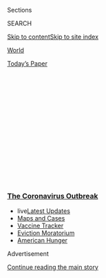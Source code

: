 <div id="app">

<div>

<div>

<div>

<div class="NYTAppHideMasthead css-1q2w90k e1suatyy0">

<div class="section css-ui9rw0 e1suatyy2">

<div class="css-eph4ug er09x8g0">

<div class="css-6n7j50">

</div>

<span class="css-1dv1kvn">Sections</span>

<div class="css-10488qs">

<span class="css-1dv1kvn">SEARCH</span>

</div>

[Skip to content](#site-content)[Skip to site
index](#site-index)

</div>

<div id="masthead-section-label" class="css-1wr3we4 eaxe0e00">

[World](https://www.nytimes3xbfgragh.onion/section/world)

</div>

<div class="css-10698na e1huz5gh0">

</div>

</div>

<div id="masthead-bar-one" class="section hasLinks css-15hmgas e1csuq9d3">

<div class="css-uqyvli e1csuq9d0">

</div>

<div class="css-1uqjmks e1csuq9d1">

</div>

<div class="css-9e9ivx">

[](https://myaccount.nytimes3xbfgragh.onion/auth/login?response_type=cookie&client_id=vi)

</div>

<div class="css-1bvtpon e1csuq9d2">

[Today’s
Paper](https://www.nytimes3xbfgragh.onion/section/todayspaper)

</div>

</div>

</div>

</div>

<div data-aria-hidden="false">

<div id="site-content" data-role="main">

<div>

<div class="css-1aor85t" style="opacity:0.000000001;z-index:-1;visibility:hidden">

<div class="css-1hqnpie">

<div class="css-epjblv">

<span class="css-17xtcya">[World](/section/world)</span><span class="css-x15j1o">|</span><span class="css-fwqvlz">In
Scramble for Coronavirus Supplies, Rich Countries Push Poor
Aside</span>

</div>

<div class="css-k008qs">

<div class="css-1iwv8en">

<span class="css-18z7m18"></span>

<div>

</div>

</div>

<span class="css-1n6z4y">https://nyti.ms/3e7tyXP</span>

<div class="css-1705lsu">

<div class="css-4xjgmj">

<div class="css-4skfbu" data-role="toolbar" data-aria-label="Social Media Share buttons, Save button, and Comments Panel with current comment count" data-testid="share-tools">

  - 
  - 
  - 
  - 
    
    <div class="css-6n7j50">
    
    </div>

  - 
  - 

</div>

</div>

</div>

</div>

</div>

</div>

<div class="css-13pd83m">

<div class="css-l9svim">

### [<span class="css-pa1jbp"><span class="css-1rxm0ex">The Coronavirus</span><span class="css-1rxm0ex"> Outbreak</span></span>](https://www.nytimes3xbfgragh.onion/news-event/coronavirus?name=styln-coronavirus-national&region=TOP_BANNER&block=storyline_menu_recirc&action=click&pgtype=Article&impression_id=97e055b0-f1f3-11ea-861d-9f9fbf97bb3c&variant=undefined)

  - <span class="css-ousu42"><span class="css-12clwdu">live</span>[Latest
    Updates](https://www.nytimes3xbfgragh.onion/2020/09/08/world/covid-19-coronavirus.html?name=styln-coronavirus-national&region=TOP_BANNER&block=storyline_menu_recirc&action=click&pgtype=Article&impression_id=97e055b1-f1f3-11ea-861d-9f9fbf97bb3c&variant=undefined)</span>
  - <span class="css-ousu42">[Maps and
    Cases](https://www.nytimes3xbfgragh.onion/interactive/2020/us/coronavirus-us-cases.html?name=styln-coronavirus-national&region=TOP_BANNER&block=storyline_menu_recirc&action=click&pgtype=Article&impression_id=97e055b2-f1f3-11ea-861d-9f9fbf97bb3c&variant=undefined)</span>
  - <span class="css-ousu42">[Vaccine
    Tracker](https://www.nytimes3xbfgragh.onion/interactive/2020/science/coronavirus-vaccine-tracker.html?name=styln-coronavirus-national&region=TOP_BANNER&block=storyline_menu_recirc&action=click&pgtype=Article&impression_id=97e07cc0-f1f3-11ea-861d-9f9fbf97bb3c&variant=undefined)</span>
  - <span class="css-ousu42">[Eviction
    Moratorium](https://www.nytimes3xbfgragh.onion/2020/09/02/your-money/eviction-moratorium-covid.html?name=styln-coronavirus-national&region=TOP_BANNER&block=storyline_menu_recirc&action=click&pgtype=Article&impression_id=97e07cc1-f1f3-11ea-861d-9f9fbf97bb3c&variant=undefined)</span>
  - <span class="css-ousu42">[American
    Hunger](https://www.nytimes3xbfgragh.onion/interactive/2020/09/02/magazine/food-insecurity-hunger-us.html?name=styln-coronavirus-national&region=TOP_BANNER&block=storyline_menu_recirc&action=click&pgtype=Article&impression_id=97e07cc2-f1f3-11ea-861d-9f9fbf97bb3c&variant=undefined)</span>

</div>

</div>

<div id="top-wrapper" class="css-1sy8kpn">

<div id="top-slug" class="css-l9onyx">

Advertisement

</div>

[Continue reading the main
story](#after-top)

<div class="ad top-wrapper" style="text-align:center;height:100%;display:block;min-height:250px">

<div id="top" class="place-ad" data-position="top" data-size-key="top">

</div>

</div>

<div id="after-top">

</div>

</div>

<div>

<div id="sponsor-wrapper" class="css-1hyfx7x">

<div id="sponsor-slug" class="css-19vbshk">

Supported by

</div>

[Continue reading the main
story](#after-sponsor)

<div id="sponsor" class="ad sponsor-wrapper" style="text-align:center;height:100%;display:block">

</div>

<div id="after-sponsor">

</div>

</div>

<div class="css-186x18t">

</div>

<div class="css-1vkm6nb ehdk2mb0">

# In Scramble for Coronavirus Supplies, Rich Countries Push Poor Aside

</div>

Developing nations in Latin America and Africa cannot find enough
materials and equipment to test for coronavirus, partly because the
United States and Europe are outspending them.

<div class="css-79elbk" data-testid="photoviewer-wrapper">

<div class="css-z3e15g" data-testid="photoviewer-wrapper-hidden">

</div>

<div class="css-1a48zt4 ehw59r15" data-testid="photoviewer-children">

![<span class="css-16f3y1r e13ogyst0" data-aria-hidden="true">The burial
of Wilma Bassuti in São Paulo,
Brazil.</span><span class="css-cnj6d5 e1z0qqy90" itemprop="copyrightHolder"><span class="css-1ly73wi e1tej78p0">Credit...</span><span><span>Victor
Moriyama for The New York
Times</span></span></span>](https://static01.graylady3jvrrxbe.onion/images/2020/04/10/world/10virus-richpoor-p11/merlin_171377658_4d42f00b-5fcb-4145-a974-acab11b2a9ae-articleLarge.jpg?quality=75&auto=webp&disable=upscale)

</div>

</div>

<div class="css-18e8msd">

<div class="css-vp77d3 epjyd6m0">

<div class="css-hus3qt ey68jwv0" data-aria-hidden="true">

[![Jane
Bradley](https://static01.graylady3jvrrxbe.onion/images/2020/03/04/reader-center/author-jane-bradley/author-jane-bradley-thumbLarge.png
"Jane Bradley")](https://www.nytimes3xbfgragh.onion/by/jane-bradley)

</div>

<div class="css-1baulvz">

By [<span class="css-1baulvz last-byline" itemprop="name">Jane
Bradley</span>](https://www.nytimes3xbfgragh.onion/by/jane-bradley)

</div>

</div>

  - 
    
    <div class="css-ld3wwf e16638kd2">
    
    April 9,
    2020
    
    </div>

  - 
    
    <div class="css-4xjgmj">
    
    <div class="css-d8bdto" data-role="toolbar" data-aria-label="Social Media Share buttons, Save button, and Comments Panel with current comment count" data-testid="share-tools">
    
      - 
      - 
      - 
      - 
        
        <div class="css-6n7j50">
        
        </div>
    
      - 
      - 
    
    </div>
    
    </div>

</div>

<div class="css-mdjrty">

[Leer en
español](https://www.nytimes3xbfgragh.onion/es/2020/04/09/espanol/coronavirus-paises-desarrollo.html "Read in Spanish")

</div>

</div>

<div class="section meteredContent css-1r7ky0e" name="articleBody" itemprop="articleBody">

<div class="css-1fanzo5 StoryBodyCompanionColumn">

<div class="css-53u6y8">

Crates of masks snatched from cargo planes on airport tarmacs. Countries
paying triple the market price to outbid others. [Accusations of “modern
piracy”](https://www.nytimes3xbfgragh.onion/2020/04/06/business/economy/peter-navarro-coronavirus-defense-production-act.html)
against governments trying to secure medical supplies for their own
people.

As the United States and European Union countries compete to acquire
scarce medical equipment to combat the coronavirus, another troubling
divide is also emerging, with poorer countries losing out to wealthier
ones in the global scrum for masks and testing materials.

Scientists in Africa and Latin America have been told by manufacturers
that orders for vital testing kits cannot be filled for months, because
the supply chain is in upheaval and almost everything they produce is
going to America or Europe. All countries report steep price increases,
from testing kits to masks.

The huge global demand for masks, alongside new distortions in the
private market, has forced some developing countries to turn to UNICEF
for help. Etleva Kadilli, who oversees supplies at the agency, said it
was trying to buy 240 million masks to help 100 countries but so far had
managed to source only around 28 million.

</div>

</div>

<div class="css-1fanzo5 StoryBodyCompanionColumn">

<div class="css-53u6y8">

“There is a war going on behind the scenes, and we’re most worried about
poorer countries losing out,” said Dr. Catharina Boehme, the chief
executive of Foundation for Innovative New Diagnostics, which
[collaborates](https://www.who.int/news-room/detail/10-02-2020-who-and-find-formalize-strategic-collaboration-to-drive-universal-access-to-essential-diagnostics)
with the World Health Organization in helping poorer countries gain
access to medical tests.

In Africa, Latin America and parts of Asia, many countries are already
at a disadvantage, with health systems that are underfunded, fragile and
often lacking in necessary equipment. A [recent
study](https://www.ncbi.nlm.nih.gov/pmc/articles/PMC4305307/) found that
some poor countries have only one equipped intensive care bed per
million residents.

</div>

</div>

<div class="css-79elbk" data-testid="photoviewer-wrapper">

<div class="css-z3e15g" data-testid="photoviewer-wrapper-hidden">

</div>

<div class="css-1a48zt4 ehw59r15" data-testid="photoviewer-children">

![<span class="css-16f3y1r e13ogyst0" data-aria-hidden="true">A
researcher working on the development of a coronavirus test at the
laboratories of the Federal University of Rio de
Janeiro.</span><span class="css-cnj6d5 e1z0qqy90" itemprop="copyrightHolder"><span class="css-1ly73wi e1tej78p0">Credit...</span><span>Mauro
Pimentel/Agence France-Presse — Getty
Images</span></span>](https://static01.graylady3jvrrxbe.onion/images/2020/04/08/world/00virus-richpoor2/merlin_171271215_439023cd-915c-4496-aa6b-de5d41304075-articleLarge.jpg?quality=75&auto=webp&disable=upscale)

</div>

</div>

<div class="css-1fanzo5 StoryBodyCompanionColumn">

<div class="css-53u6y8">

So far, the developing world has reported far fewer cases and deaths
from the coronavirus, but many experts fear that the pandemic could be
especially devastating for the poorest countries.

Testing is the first defense against the virus and an important tool to
stop so many patients from ending up hospitalized. Most manufacturers
want to help, but the niche industry that produces the testing equipment
and chemical reagents necessary to process lab tests is dealing with
huge global demand.

</div>

</div>

<div class="css-1fanzo5 StoryBodyCompanionColumn">

<div class="css-53u6y8">

“There’s never really been a shortage of chemical reagents before now,”
said Doris-Ann Williams, chief executive of the British In Vitro
Diagnostics Association, which represents producers and distributors of
the lab tests used to detect coronavirus. “If it was just one country
with an epidemic it would be fine, but all the major countries in the
world are wanting the same thing at the same
time.”

<div id="NYT_MAIN_CONTENT_1_REGION" class="css-9tf9ac">

<div>

<div id="styln-covid-updates-world" class="section interactive-content interactive-size-medium css-1ftcdic">

<div class="css-17ih8de interactive-body">

<div id="styln-briefing-block" data-asset-id="QXJ0aWNsZTpueXQ6Ly9hcnRpY2xlLzczNDIwODc0LTQ1NGYtNTQ4Ny1hYzExLTM0Mzg2ODUxZDI3ZA==">

<div class="briefing-block-header-section">

# [Latest Updates: The Coronavirus Outbreak](https://www.nytimes3xbfgragh.onion/2020/09/08/world/covid-19-coronavirus.html?action=click&pgtype=Article&state=default&region=MAIN_CONTENT_1&context=storylines_live_updates)

<div class="briefing-block-ts">

Updated 2020-09-08T16:13:48.390Z

</div>

</div>

  - [Nine drugmakers pledge to thoroughly vet any coronavirus
    vaccine.](https://www.nytimes3xbfgragh.onion/2020/09/08/world/covid-19-coronavirus.html?action=click&pgtype=Article&state=default&region=MAIN_CONTENT_1&context=storylines_live_updates#link-679303d7)
  - [Senate Republicans plan to move forward with a scaled-back stimulus
    package.](https://www.nytimes3xbfgragh.onion/2020/09/08/world/covid-19-coronavirus.html?action=click&pgtype=Article&state=default&region=MAIN_CONTENT_1&context=storylines_live_updates#link-547feae1)
  - [‘The lockdown killed my father’: Farmer suicides add to India’s
    virus
    misery.](https://www.nytimes3xbfgragh.onion/2020/09/08/world/covid-19-coronavirus.html?action=click&pgtype=Article&state=default&region=MAIN_CONTENT_1&context=storylines_live_updates#link-1c973131)

<div class="briefing-block-footer">

<div class="briefing-block-footer-meta">

[See more
updates](https://www.nytimes3xbfgragh.onion/2020/09/08/world/covid-19-coronavirus.html?action=click&pgtype=Article&state=default&region=MAIN_CONTENT_1&context=storylines_live_updates)

</div>

<div class="briefing-block-briefinglinks">

<span>More live coverage:</span>
[Markets](https://www.nytimes3xbfgragh.onion/live/2020/09/08/business/stock-market-today-coronavirus?action=click&pgtype=Article&state=default&region=MAIN_CONTENT_1&context=storylines_live_updates)

</div>

</div>

</div>

</div>

</div>

</div>

</div>

For poorer countries, Dr. Boehme said the competition for resources is
potentially a “global catastrophe,” as a once-coherent supply chain has
rapidly devolved into an arm-twisting exercise. Leaders of “every
country” are personally calling manufacturing chief executives to demand
first-in-line access to vital supplies. Some governments have even
offered to send private jets.

In Brazil, Amilcar Tanuri cannot offer private jets. Dr. Tanuri runs
public laboratories at the Federal University of Rio de Janeiro, half of
which are “stuck doing nothing,” instead of testing health workers,
because he said the chemical reagents he needs are being routed to
wealthier countries.

“If you don’t have reliable tests, you are blind,” he said. “This is the
beginning of the epidemic curve so I’m very concerned about the public
health system here being overwhelmed very fast.”

Brazil is Latin America’s hardest hit country so far, with more than
[10,000 confirmed
cases](https://www.ecdc.europa.eu/en/publications-data/download-todays-data-geographic-distribution-covid-19-cases-worldwide)
and a [testing backlog of at
least 23,000](https://brazilian.report/coronavirus-brazil-live-blog/2020/04/02/over-23000-still-brazilians-await-covid-19-test-results/).
It is also the region’s most controversial player in the pandemic, with
a president, Jair Bolsonaro, who has been an outspoken skeptic of the
risks posed by the
coronavirus.

</div>

</div>

<div class="css-79elbk" data-testid="photoviewer-wrapper">

<div class="css-z3e15g" data-testid="photoviewer-wrapper-hidden">

</div>

<div class="css-1a48zt4 ehw59r15" data-testid="photoviewer-children">

<div class="css-1xdhyk6 erfvjey0">

<span class="css-1ly73wi e1tej78p0">Image</span>

<div class="css-zjzyr8">

<div data-testid="lazyimage-container" style="height:257.77777777777777px">

</div>

</div>

</div>

<span class="css-16f3y1r e13ogyst0" data-aria-hidden="true">Wearing
masks in the Kibera slum in Nairobi,
Kenya.</span><span class="css-cnj6d5 e1z0qqy90" itemprop="copyrightHolder"><span class="css-1ly73wi e1tej78p0">Credit...</span><span>Tyler
Hicks/The New York Times</span></span>

</div>

</div>

<div class="css-1fanzo5 StoryBodyCompanionColumn">

<div class="css-53u6y8">

But below the political noise, the country’s scientists began trying to
ramp up testing hours after the country’s first case was announced.

</div>

</div>

<div class="css-1fanzo5 StoryBodyCompanionColumn">

<div class="css-53u6y8">

Yet within weeks, Dr. Tanuri was left to frantically call private firms
on three continents, trying to source the chemical reagents needed for
the 200 testing samples his labs receive every day — only to be told
that the United States and Europe had already bought up months of
production.

<div id="NYT_MAIN_CONTENT_2_REGION" class="css-9tf9ac">

<div>

</div>

</div>

“If we purchase something to arrive in 60 days, it’s too late,” he said.
“The virus goes faster than we can go.”

The situation is similar for some African countries.

After reporting its [first
death](https://www.nytimes3xbfgragh.onion/2020/03/27/world/africa/south-africa-coronavirus.html)
on March 27, South Africa moved swiftly, introducing a strict lockdown
and announcing ambitious house-to-house canvassing that has already seen
47,000 people tested. South Africa has [more than 200 public
labs](https://nationalgovernment.co.za/units/view/251/national-health-laboratory-service-nhls),
an impressive network that surpasses wealthier countries like Britain
and was developed in response to past outbreaks of H.I.V. and
tuberculosis.

But, like Brazil, it is reliant on international manufacturers for the
chemical reagents, and other equipment, needed to process the tests. Dr.
Francois Venter, an infectious diseases expert who is advising the South
African government, said the struggle to acquire the reagents was
endangering the country’s overall response.

“We have the capacity to do large testing, but we’ve been bedeviled by
the fact the actual testing materials, reagents, haven’t been coming,”
he said. “We’re not as wealthy. We don’t have as many ventilators, we
don’t have as many doctors, our health system was in a precarious
position before coronavirus.”

“The country is terrified,” he added.

To address the problem, South Africa’s National Health Laboratory
Services has set up a “war room” of around 20 people who are
continuously calling different suppliers — yet running into problems
sourcing the test kits and protective equipment they
need.

</div>

</div>

<div class="css-79elbk" data-testid="photoviewer-wrapper">

<div class="css-z3e15g" data-testid="photoviewer-wrapper-hidden">

</div>

<div class="css-1a48zt4 ehw59r15" data-testid="photoviewer-children">

<div class="css-1xdhyk6 erfvjey0">

<span class="css-1ly73wi e1tej78p0">Image</span>

<div class="css-zjzyr8">

<div data-testid="lazyimage-container" style="height:257.77777777777777px">

</div>

</div>

</div>

<span class="css-16f3y1r e13ogyst0" data-aria-hidden="true">The Institut
Pasteur in Dakar, Senegal, is partnering with a British company seeking
to develop a home coronavirus
test. </span><span class="css-cnj6d5 e1z0qqy90" itemprop="copyrightHolder"><span class="css-1ly73wi e1tej78p0">Credit...</span><span>Seyllou/Agence
France-Presse — Getty Images</span></span>

</div>

</div>

<div class="css-1fanzo5 StoryBodyCompanionColumn">

<div class="css-53u6y8">

“The suppliers are basically saying their production output does not
meet the needs,” said Dr. Kamy Chetty, the director of the agency. “They
are working flat out.”

</div>

</div>

<div class="css-1fanzo5 StoryBodyCompanionColumn">

<div class="css-53u6y8">

Experts say that the industry that produces test kits is quite small.
Ms. Williams, the industry representative in Britain, said there was no
shortage of chemical reagents but that delays were arising in the
production process, including the necessary checks and approvals,
because the huge demand was overwhelming the
system.

<div id="NYT_MAIN_CONTENT_3_REGION" class="css-9tf9ac">

<div>

<div id="styln-prism-freeform-1594220623585" class="section interactive-content interactive-size-medium css-1ftcdic">

<div class="css-17ih8de interactive-body">

<div id="prism-freeform-block-62914" class="css-19mumt8" data-role="complementary" data-storyline="The Coronavirus Outbreak" data-truncated="true" tabindex="0">

<div class="css-a8d9oz">

<div class="css-eb027h">

[](https://www.nytimes3xbfgragh.onion/news-event/coronavirus?action=click&pgtype=Article&state=default&region=MAIN_CONTENT_3&context=storylines_faq)

### The Coronavirus Outbreak ›

#### Frequently Asked Questions

Updated September 4, 2020

  - #### What are the symptoms of coronavirus?
    
      - In the beginning, the coronavirus [seemed like it was primarily
        a respiratory
        illness](https://www.nytimes3xbfgragh.onion/article/coronavirus-facts-history.html?action=click&pgtype=Article&state=default&region=MAIN_CONTENT_3&context=storylines_faq#link-6817bab5) —
        many patients had fever and chills, were weak and tired, and
        coughed a lot, though some people don’t show many symptoms at
        all. Those who seemed sickest had pneumonia or acute respiratory
        distress syndrome and received supplemental oxygen. By now,
        doctors have identified many more symptoms and syndromes. In
        April, [the C.D.C. added to the list of early
        signs](https://www.nytimes3xbfgragh.onion/2020/04/27/health/coronavirus-symptoms-cdc.html?action=click&pgtype=Article&state=default&region=MAIN_CONTENT_3&context=storylines_faq) sore
        throat, fever, chills and muscle aches. Gastrointestinal upset,
        such as diarrhea and nausea, has also been observed. Another
        telltale sign of infection may be a sudden, profound diminution
        of one’s [sense of smell and
        taste.](https://www.nytimes3xbfgragh.onion/2020/03/22/health/coronavirus-symptoms-smell-taste.html?action=click&pgtype=Article&state=default&region=MAIN_CONTENT_3&context=storylines_faq) Teenagers
        and young adults in some cases have developed painful red and
        purple lesions on their fingers and toes — nicknamed “Covid toe”
        — but few other serious symptoms.

  - #### Why is it safer to spend time together outside?
    
      - [Outdoor
        gatherings](https://www.nytimes3xbfgragh.onion/2020/05/15/us/coronavirus-what-to-do-outside.html?action=click&pgtype=Article&state=default&region=MAIN_CONTENT_3&context=storylines_faq) lower
        risk because wind disperses viral droplets, and sunlight can
        kill some of the virus. Open spaces prevent the virus from
        building up in concentrated amounts and being inhaled, which can
        happen when infected people exhale in a confined space for long
        stretches of time, said Dr. Julian W. Tang, a virologist at the
        University of Leicester.

  - #### Why does standing six feet away from others help?
    
      - The coronavirus spreads primarily through droplets from your
        mouth and nose, especially when you cough or sneeze. The C.D.C.,
        one of the organizations using that measure, [bases its
        recommendation of six
        feet](https://www.nytimes3xbfgragh.onion/2020/04/14/health/coronavirus-six-feet.html?action=click&pgtype=Article&state=default&region=MAIN_CONTENT_3&context=storylines_faq) on
        the idea that most large droplets that people expel when they
        cough or sneeze will fall to the ground within six feet. But six
        feet has never been a magic number that guarantees complete
        protection. Sneezes, for instance, can launch droplets a lot
        farther than six feet, [according to a recent
        study](https://jamanetwork.com/journals/jama/fullarticle/2763852).
        It's a rule of thumb: You should be safest standing six feet
        apart outside, especially when it's windy. But keep a mask on at
        all times, even when you think you’re far enough apart.

  - #### I have antibodies. Am I now immune?
    
      - As of right now,[ that seems likely, for at least several
        months.](https://www.nytimes3xbfgragh.onion/2020/07/22/health/covid-antibodies-herd-immunity.html?action=click&pgtype=Article&state=default&region=MAIN_CONTENT_3&context=storylines_faq) There
        have been frightening accounts of people suffering what seems to
        be a second bout of Covid-19. But experts say these patients may
        have a drawn-out course of infection, with the virus taking a
        slow toll weeks to months after initial exposure. People
        infected with the coronavirus typically
        [produce](https://www.nature.com/articles/s41586-020-2456-9) immune
        molecules called antibodies, which are [protective proteins made
        in response to an
        infection](https://www.nytimes3xbfgragh.onion/2020/05/07/health/coronavirus-antibody-prevalence.html?action=click&pgtype=Article&state=default&region=MAIN_CONTENT_3&context=storylines_faq)[.
        These antibodies
        may](https://www.nytimes3xbfgragh.onion/2020/05/07/health/coronavirus-antibody-prevalence.html?action=click&pgtype=Article&state=default&region=MAIN_CONTENT_3&context=storylines_faq) last
        in the body [only two to three
        months](https://www.nature.com/articles/s41591-020-0965-6),
        which may seem worrisome, but that’s perfectly normal after an
        acute infection subsides, said Dr. Michael Mina, an immunologist
        at Harvard University. It may be possible to get the coronavirus
        again, but it’s highly unlikely that it would be possible in a
        short window of time from initial infection or make people
        sicker the second time.

  - #### What are my rights if I am worried about going back to work?
    
      - Employers have to provide [a safe
        workplace](https://www.osha.gov/SLTC/covid-19/standards.html) with
        policies that protect everyone equally. [And if one of your
        co-workers tests positive for the coronavirus, the
        C.D.C.](https://www.nytimes3xbfgragh.onion/article/coronavirus-money-unemployment.html?action=click&pgtype=Article&state=default&region=MAIN_CONTENT_3&context=storylines_faq) has
        said that [employers should tell their
        employees](https://www.cdc.gov/coronavirus/2019-ncov/community/guidance-business-response.html) --
        without giving you the sick employee’s name -- that they may
        have been exposed to the
virus.

<div id="styln-survey-component-62914" class="styln-survey-component" data-surveyname="faq" data-surveystoryline="coronavirus">

</div>

</div>

<div class="css-6mllg9">

</div>

<div class="css-pmm6ed">

<span class="css-5gimkt"></span>

</div>

</div>

</div>

</div>

</div>

</div>

</div>

“Manufacturers don’t just want to sell to rich countries,” said Paul
Molinaro, head of supply and logistics for the World Health
Organization. “They want to diversify, but they’ve got all this
competing demand from different governments.”

He added: “When it comes to the sharp end of a hypercompetitive
environment with price rises, these low- and middle-income countries are
going to end up at the back of the queue.”

Last week, President Trump invoked the Defense Production Act to
prohibit the export of face masks to other countries and demand that
American firms increase production of medical supplies.

One American company that makes masks, 3M, responded by warning of
“significant humanitarian implications” if it stopped supplying masks
to Latin America and Canada. This week, the company and the Trump
administration reached a
[deal](https://news.3m.com/blog/3m-stories/3m-and-trump-administration-announce-plan-import-1665-million-additional-respirators)
that allows 3M to continue exporting to developing countries, while also
providing the United States with 166 million masks over the next few
months.

Last month,
[Europe](https://ec.europa.eu/commission/presscorner/detail/en/IP_20_469)
and
[China](https://uk.reuters.com/article/us-health-coronavirus-china-testkits/china-clamps-down-on-coronavirus-test-kit-exports-after-accuracy-questioned-idUKKBN21J51S)
introduced their own export restrictions on tests and protective
equipment.

</div>

</div>

<div class="css-1fanzo5 StoryBodyCompanionColumn">

<div class="css-53u6y8">

Some private firms, however, are putting profit aside to help developing
countries with more fragile health systems.

A British testing manufacturer, Mologic, has received government funding
to develop a 10-minute home coronavirus test in partnership with Senegal
that, if approved, would cost less than $1 to produce. It would not be
reliant on labs, electricity or sourcing expensive supplies from global
manufacturers.

Mologic agreed to share its technology with Institut Pasteur de Dakar, a
flagship lab in Dakar, to help produce the kit “at cost.” While the goal
is to make it widely available, it is predominantly aimed at slowing the
spread of the virus in
Africa.

</div>

</div>

<div class="css-79elbk" data-testid="photoviewer-wrapper">

<div class="css-z3e15g" data-testid="photoviewer-wrapper-hidden">

</div>

<div class="css-1a48zt4 ehw59r15" data-testid="photoviewer-children">

<div class="css-1xdhyk6 erfvjey0">

<span class="css-1ly73wi e1tej78p0">Image</span>

<div class="css-zjzyr8">

<div data-testid="lazyimage-container" style="height:257.77777777777777px">

</div>

</div>

</div>

<span class="css-16f3y1r e13ogyst0" data-aria-hidden="true">Enforcing
the lockdown in
Johannesburg.</span><span class="css-cnj6d5 e1z0qqy90" itemprop="copyrightHolder"><span class="css-1ly73wi e1tej78p0">Credit...</span><span>Marco
Longari/Agence France-Presse — Getty Images</span></span>

</div>

</div>

<div class="css-1fanzo5 StoryBodyCompanionColumn">

<div class="css-53u6y8">

For poorer countries, the supply problem is bigger than just testing.

Zambia is at the very beginning of its epidemic curve with only [one
death](https://af.reuters.com/article/zambiaNews/idAFL8N2BQ3WC) so far,
but it is already struggling to source masks, as well as testing
materials like swabs and reagents, says Charles Holmes, a board member
of the Centre for Infectious Disease Research in Zambia and the former
chief medical officer for the Obama administration’s President’s
Emergency Plan for AIDS Relief, known as PEPFAR.

When Zambia tried to place an order for N95 masks, Dr. Holmes said, the
broker tried to sell them for “five to 10 times” more than the usual
cost, despite checks revealing the masks expired in 2016.

“It’s difficult for countries or governments having those conversations
with manufacturers, when much wealthier countries are having those same
conversations,” he said. “The private sector is likely to respond to the
highest bidder for many of these supplies, that’s just business.”

</div>

</div>

<div class="css-1fanzo5 StoryBodyCompanionColumn">

<div class="css-53u6y8">

He said manufacturers have told Zambian officials that they cannot
guarantee a delivery date for supplies because “most of them are being
snapped up by the U.S. and Europe.”

While few would criticize governments for looking out for their own
people, health experts believe that it is in everyone’s interest to help
poorer countries get the supplies they need.

“An infection with a highly transportable respiratory virus anywhere in
the world puts all countries at risk,” Dr. Holmes said. “Wealthy nations
not only have an obligation to look out for countries that are going to
struggle, but they should also have some self interest in ensuring that
the pandemic is contained in developing countries.”

</div>

</div>

<div>

</div>

</div>

<div>

</div>

<div>

</div>

<div>

</div>

<div>

<div id="bottom-wrapper" class="css-1ede5it">

<div id="bottom-slug" class="css-l9onyx">

Advertisement

</div>

[Continue reading the main
story](#after-bottom)

<div id="bottom" class="ad bottom-wrapper" style="text-align:center;height:100%;display:block;min-height:90px">

</div>

<div id="after-bottom">

</div>

</div>

</div>

</div>

</div>

## Site Index

<div>

</div>

## Site Information Navigation

  - [© <span>2020</span> <span>The New York Times
    Company</span>](https://help.nytimes3xbfgragh.onion/hc/en-us/articles/115014792127-Copyright-notice)

<!-- end list -->

  - [NYTCo](https://www.nytco.com/)
  - [Contact
    Us](https://help.nytimes3xbfgragh.onion/hc/en-us/articles/115015385887-Contact-Us)
  - [Work with us](https://www.nytco.com/careers/)
  - [Advertise](https://nytmediakit.com/)
  - [T Brand Studio](http://www.tbrandstudio.com/)
  - [Your Ad
    Choices](https://www.nytimes3xbfgragh.onion/privacy/cookie-policy#how-do-i-manage-trackers)
  - [Privacy](https://www.nytimes3xbfgragh.onion/privacy)
  - [Terms of
    Service](https://help.nytimes3xbfgragh.onion/hc/en-us/articles/115014893428-Terms-of-service)
  - [Terms of
    Sale](https://help.nytimes3xbfgragh.onion/hc/en-us/articles/115014893968-Terms-of-sale)
  - [Site
    Map](https://spiderbites.nytimes3xbfgragh.onion)
  - [Help](https://help.nytimes3xbfgragh.onion/hc/en-us)
  - [Subscriptions](https://www.nytimes3xbfgragh.onion/subscription?campaignId=37WXW)

</div>

</div>

</div>

</div>
